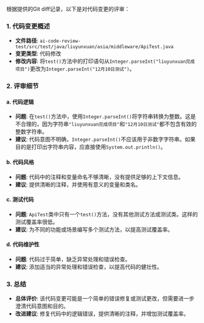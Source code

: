 根据提供的Git diff记录，以下是对代码变更的评审：

### 1. 代码变更概述
- **文件路径**: `ai-code-review-test/src/test/java/liuyunxuan/asia/middleware/ApiTest.java`
- **变更类型**: 代码修改
- **修改内容**: 将`test()`方法中的打印语句从`Integer.parseInt("liuyunxuan完成项目")`更改为`Integer.parseInt("12月10日测试")`。

### 2. 评审细节

#### a. 代码逻辑
- **问题**: 在`test()`方法中，使用`Integer.parseInt()`将字符串转换为整数。这是不合理的，因为字符串`"liuyunxuan完成项目"`和`"12月10日测试"`都不包含有效的整数字符串。
- **建议**: 代码意图不明确，`Integer.parseInt()`不应该用于非数字字符串。如果目的是打印出字符串内容，应直接使用`System.out.println()`。

#### b. 代码风格
- **问题**: 代码中的注释和变量命名不够清晰，没有提供足够的上下文信息。
- **建议**: 提供清晰的注释，并使用有意义的变量和类名。

#### c. 测试代码
- **问题**: `ApiTest`类中只有一个`test()`方法，没有其他测试方法或测试类。这样的测试覆盖率很低。
- **建议**: 为不同的功能或场景编写多个测试方法，以提高测试覆盖率。

#### d. 代码维护性
- **问题**: 代码过于简单，缺乏异常处理和错误检查。
- **建议**: 添加适当的异常处理和错误检查，以提高代码的健壮性。

### 3. 总结
- **总体评价**: 该代码变更可能是一个简单的错误修复或测试更改，但需要进一步澄清代码意图和目的。
- **改进建议**: 修复代码中的逻辑错误，提供清晰的注释，并增加测试覆盖率。